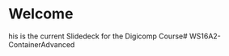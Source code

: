 # Welcome

his is the current Slidedeck for the Digicomp Course#   W S 1 6 A 2 - C o n t a i n e r A d v a n c e d  
 